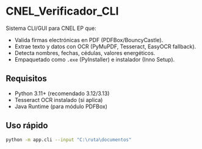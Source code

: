 # CNEL_Verificador_CLI

Sistema CLI/GUI para CNEL EP que:
- Valida firmas electrónicas en PDF (PDFBox/BouncyCastle).
- Extrae texto y datos con OCR (PyMuPDF, Tesseract, EasyOCR fallback).
- Detecta nombres, fechas, cédulas, valores energéticos.
- Empaquetado como `.exe` (PyInstaller) e instalador (Inno Setup).

## Requisitos
- Python 3.11+ (recomendado 3.12/3.13)
- Tesseract OCR instalado (si aplica)
- Java Runtime (para módulo PDFBox)

## Uso rápido
```bash
python -m app.cli --input "C:\ruta\documentos"
